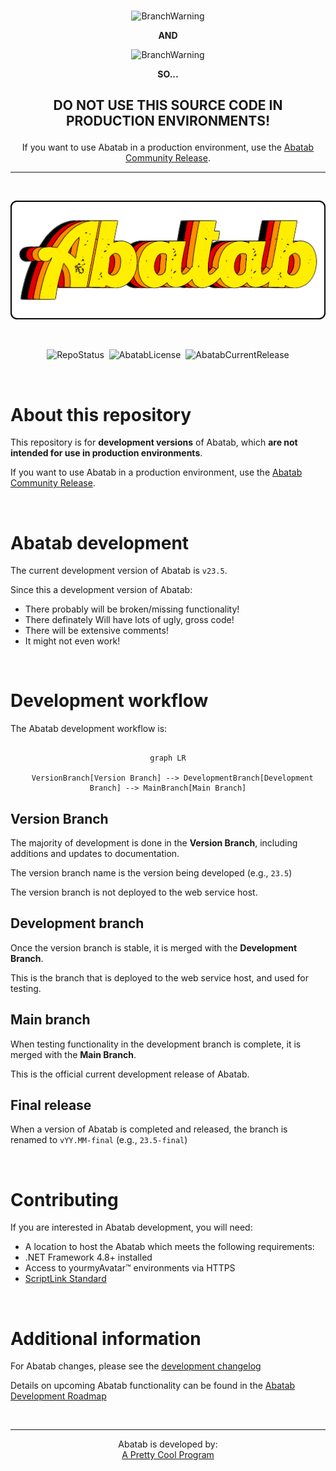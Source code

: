 <div align="center">

  <br>

  ![BranchWarning](https://img.shields.io/badge/WARNING!-THIS%20IS%20BETA%20SOFTWARE-FF160C?style=for-the-badge) 
  
  **AND**
  
  ![BranchWarning](https://img.shields.io/badge/THIS%20IS%20A-DEVELOPMENT%20BRANCH-ffd700?style=for-the-badge)

  **SO...**

  <h2>

  **DO NOT USE THIS SOURCE CODE IN PRODUCTION ENVIRONMENTS!**

  </h2>

  If you want to use Abatab in a production environment, use the [Abatab Community Release](https://github.com/spectrum-health-systems/Abatab-Community-Release).

  ***

  <br>
  
  ![AbatabLogo](./.github/images/logo/app/AbatabLogo.png)

  <br>

  ![RepoStatus](https://img.shields.io/badge/status-Active-brightgreen?style=flat)&nbsp;&nbsp;![AbatabLicense](https://img.shields.io/github/license/spectrum-health-systems/abatab)&nbsp;&nbsp;![AbatabCurrentRelease](https://img.shields.io/github/v/release/spectrum-health-systems/Abatab?style=flat)

</div>

<br>

# About this repository

This repository is for **development versions** of Abatab, which **are not intended for use in production environments**.

If you want to use Abatab in a production environment, use the [Abatab Community Release](https://github.com/spectrum-health-systems/Abatab-Community-Release).

<br>

# Abatab development

The current development version of Abatab is `v23.5`.

Since this a development version of Abatab:

* There probably will be broken/missing functionality!
* There definately Will have lots of ugly, gross code!
* There will be extensive comments!
* It might not even work!



<br>

# Development workflow

The Abatab development workflow is:

<div align="center">

```mermaid

graph LR

  VersionBranch[Version Branch] --> DevelopmentBranch[Development Branch] --> MainBranch[Main Branch]
```

</div>

## Version Branch

The majority of development is done in the **Version Branch**, including additions and updates to documentation.

The version branch name is the version being developed (e.g., `23.5`)

The version branch is not deployed to the web service host.

## Development branch

Once the version branch is stable, it is merged with the **Development Branch**.

This is the branch that is deployed to the web service host, and used for testing.

## Main branch

When testing functionality in the development branch is complete, it is merged with the **Main Branch**.

This is the official current development release of Abatab.

## Final release

When a version of Abatab is completed and released, the branch is renamed to `vYY.MM-final`  (e.g., `23.5-final`)

<br>

# Contributing

If you are interested in Abatab development, you will need:

* A location to host the Abatab which meets the following requirements:
* .NET Framework 4.8+ installed
* Access to yourmyAvatar™ environments via HTTPS
* [ScriptLink Standard](https://github.com/rcskids/ScriptLinkStandard)

<br>

# Additional information

For Abatab changes, please see the [development changelog](./src/docs/doc/CHANGELOG.md)

Details on upcoming Abatab functionality can be found in the [Abatab Development Roadmap](https://github.com/orgs/spectrum-health-systems/projects/25/views/2)

<br>

<div align="center">

***

Abatab is developed by:<br>
[A Pretty Cool Program](https://github.com/APrettyCoolProgram)

</div>
